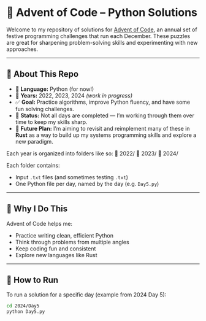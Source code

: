 # 🎄 Advent of Code – Python Solutions

Welcome to my repository of solutions for [Advent of Code](https://adventofcode.com/), an annual set of festive programming challenges that run each December. These puzzles are great for sharpening problem-solving skills and experimenting with new approaches.

---

## 🐍 About This Repo

- 🔧 **Language:** Python (for now!)
- 📆 **Years:** 2022, 2023, 2024 *(work in progress)*
- ✅ **Goal:** Practice algorithms, improve Python fluency, and have some fun solving challenges.
- 🚧 **Status:** Not all days are completed — I’m working through them over time to keep my skills sharp.
- 🦀 **Future Plan:** I’m aiming to revisit and reimplement many of these in **Rust** as a way to build up my systems programming skills and explore a new paradigm.

Each year is organized into folders like so:
📁 2022/ 📁 2023/ 📁 2024/

Each folder contains:
- Input `.txt` files (and sometimes testing `.txt`)
- One Python file per day, named by the day (e.g. `Day5.py`)

---

## 📌 Why I Do This

Advent of Code helps me:
- Practice writing clean, efficient Python
- Think through problems from multiple angles
- Keep coding fun and consistent
- Explore new languages like Rust

---

## 🚀 How to Run

To run a solution for a specific day (example from 2024 Day 5):

```bash
cd 2024/Day5
python Day5.py
